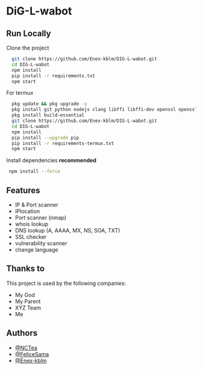 # DiG-L-wabot

## Run Locally

Clone the project

```bash
  git clone https://github.com/Enex-kblm/DIG-L-wabot.git
  cd DIG-L-wabot
  npm install
  pip install -r requirements.txt
  npm start
```

For termux

```bash
  pkg update && pkg upgrade -y
  pkg install git python nodejs clang libffi libffi-dev openssl openssl-dev -y
  pkg install build-essential
  git clone https://github.com/Enex-kblm/DIG-L-wabot.git
  cd DIG-L-wabot
  npm install
  pip install --upgrade pip
  pip install -r requirements-termux.txt
  npm start
```

Install dependencies **recommended**
```bash
 npm install --force
```

## Features

- IP & Port scanner
- IPlocation
- Port scanner (nmap)
- whois lookup
- DNS lookup (A, AAAA, MX, NS, SOA, TXT)
- SSL checker
- vulnerability scanner
- change language

## Thanks to

This project is used by the following companies:

- My God
- My Parent
- XYZ Team
- Me


## Authors

- [@NCTea](https://github.com/NCTea)
- [@FeliceSama](https://github.com/FeliceSama)
- [@Enex-kblm](https://github.com/Enex-kblm)
